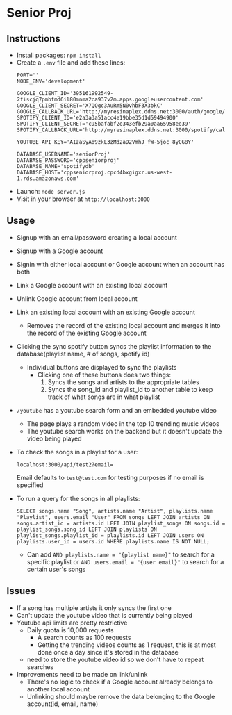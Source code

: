 
# Senior Proj

## Instructions
- Install packages: `npm install`
- Create a `.env` file and add these lines:
    ```
    PORT=''
    NODE_ENV='development'

    GOOGLE_CLIENT_ID='395161992549-2fiscjq7pmbfmd6il80mnma2ca937v2m.apps.googleusercontent.com'
    GOOGLE_CLIENT_SECRET='X7QOgc3AuRm5N0vhbF3X3bkC'
    GOOGLE_CALLBACK_URL='http://myresinaplex.ddns.net:3000/auth/google/callback'
    SPOTIFY_CLIENT_ID='e2a3a3a51acc4e19bbe35d1d59494900'
    SPOTIFY_CLIENT_SECRET='c95bafabf2e343efb29a0aa65958ee39'
    SPOTIFY_CALLBACK_URL='http://myresinaplex.ddns.net:3000/spotify/callback'

    YOUTUBE_API_KEY='AIzaSyAo9zkL3zMd2aD2VmhJ_fW-5joc_8yCG8Y'

    DATABASE_USERNAME='seniorProj'
    DATABASE_PASSWORD='cppseniorproj'
    DATABASE_NAME='spotifydb'
    DATABASE_HOST='cppseniorproj.cpcd4bxgigxr.us-west-1.rds.amazonaws.com'
    ```
- Launch: `node server.js`
- Visit in your browser at `http://localhost:3000`

## Usage

- Signup with an email/password creating a local account
- Signup with a Google account
- Signin with either local account or Google account when an account has both
- Link a Google account with an existing local account
- Unlink Google account from local account
- Link an existing local account with an existing Google account
    - Removes the record of the existing local account and merges it into the record of the existing Google account

- Clicking the sync spotify button syncs the playlist information to the database(playlist name, # of songs, spotify id)
    - Individual buttons are displayed to sync the playlists
        - Clicking one of these buttons does two things:
            1. Syncs the songs and artists to the appropriate tables
            2. Syncs the song_id and playlist_id to another table to keep track of what songs are in what playlist

- `/youtube` has a youtube search form and an embedded youtube video
    - The page plays a random video in the top 10 trending music videos
    - The youtube search works on the backend but it doesn't update the video being played
    
- To check the songs in a playlist for a user:
    ```
    localhost:3000/api/test2?email=
    ```
    Email defaults to `test@test.com` for testing purposes if no email is specified

- To run a query for the songs in all playlists:
    ```
    SELECT songs.name "Song", artists.name "Artist", playlists.name "Playlist", users.email "User" FROM songs LEFT JOIN artists ON songs.artist_id = artists.id LEFT JOIN playlist_songs ON songs.id = playlist_songs.song_id LEFT JOIN playlists ON playlist_songs.playlist_id = playlists.id LEFT JOIN users ON playlists.user_id = users.id WHERE playlists.name IS NOT NULL;
    ```
    - Can add `AND playlists.name = "{playlist name}"` to search for a specific playlist or `AND users.email = "{user email}"` to search for a certain user's songs

## Issues

- If a song has multiple artists it only syncs the first one
- Can't update the youtube video that is currently being played
- Youtube api limits are pretty restrictive
    - Daily quota is 10,000 requests
        - A search counts as 100 requests
        - Getting the trending videos counts as 1 request, this is at most done once a day since it's stored in the database
    - need to store the youtube video id so we don't have to repeat searches
- Improvements need to be made on link/unlink
    - There's no logic to check if a Google account already belongs to another local account
    - Unlinking should maybe remove the data belonging to the Google account(id, email, name)

